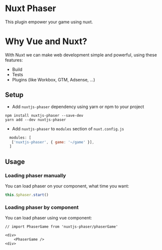 # Nuxt Phaser

This plugin empower your game using nuxt.

# Why Vue and Nuxt?

With Nuxt we can make web development simple and powerful, using these features:

- Build
- Tests
- Plugins (like Workbox, GTM, Adsense, ...)

## Setup

- Add `nuxtjs-phaser` dependency using yarn or npm to your project

```
npm install nuxtjs-phaser --save-dev
yarn add --dev nuxtjs-phaser
``` 

- Add `nuxtjs-phaser` to `modules` section of `nuxt.config.js`
```js
  modules: [
   ['nuxtjs-phaser', { game: '~/game' }],
  ]
```

## Usage
### Loading phaser manually

You can load phaser on your component, what time you want:
```js
this.$phaser.start()
```

### Loading phaser by component

You can load phaser using vue component:
```tsx
// import PhaserGame from 'nuxtjs-phaser/phaserGame'

<div>
    <PhaserGame />
<div>
```